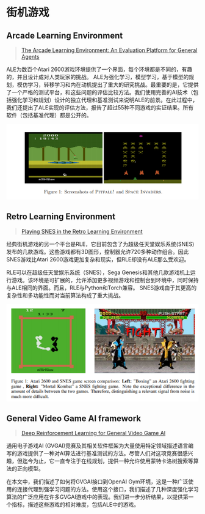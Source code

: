 # 街机游戏

## Arcade  Learning  Environment

> [The Arcade Learning Environment: An Evaluation Platform for General Agents](https://arxiv.org/pdf/1207.4708.pdf)

ALE为数百个Atari 2600游戏环境提供了一个界面，每个环境都是不同的，有趣的，并且设计成对人类玩家的挑战。 ALE为强化学习，模型学习，基于模型的规划，模仿学习，转移学习和内在动机提出了重大的研究挑战。最重要的是，它提供了一个严格的测试平台，和这些问题的评估比较方法。我们使用完善的AI技术（包括强化学习和规划）设计的独立代理和基准测试来说明ALE的前景。在此过程中，我们还提出了ALE实现的评估方法，报告了超过55种不同游戏的实证结果。所有软件（包括基准代理）都是公开的。

![](../.gitbook/assets/ale.png)

## Retro Learning Environment

> [Playing SNES in the Retro Learning Environment](https://arxiv.org/pdf/1611.02205.pdf)

经典街机游戏的另一个平台是RLE，它目前包含了为超级任天堂娱乐系统\(SNES\)发布的几款游戏。这些游戏都有3D图形，控制器允许720多种动作组合。因此SNES游戏比Atari 2600游戏更加复杂和现实，但RLE却没有ALE那么受欢迎。

RLE可以在超级任天堂娱乐系统（SNES），Sega Genesis和其他几款游戏机上运行游戏。该环境是可扩展的，允许添加更多视频游戏和控制台到环境中，同时保持与ALE相同的界面。而且，RLE与Python和Torch兼容。 SNES游戏由于其更高的复杂性和多功能性而对当前算法构成了重大挑战。

![](../.gitbook/assets/rle.png)

## General Video Game AI framework

> [ Deep Reinforcement Learning for General Video Game AI](https://arxiv.org/pdf/1806.02448.pdf)

通用电子游戏AI \(GVGAI\)竞赛及其相关软件框架为大量使用特定领域描述语言编写的游戏提供了一种对AI算法进行基准测试的方法。尽管人们对这项竞赛很感兴趣，但迄今为止，它一直专注于在线规划，提供一种允许使用蒙特卡洛树搜索等算法的正向模型。

在本文中，我们描述了如何将GVGAI接口到OpenAI Gym环境，这是一种广泛使用的连接代理到强学习问题的方法。使用这个接口，我们描述了几种深度强化学习算法的广泛应用在许多GVGAI游戏中的表现。我们进一步分析结果，以提供第一个指标，描述这些游戏的相对难度，包括ALE中的游戏。

